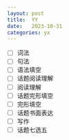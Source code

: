 ```yaml
---
layout: post
title:  YY
date:   2023-10-31
categories: yx
---
```


*   [ ] 词法
*   [ ] 句法
*   [ ] 语法填空
*   [ ] 话题阅读理解
*   [ ] 阅读理解
*   [ ] 话题完形填空
*   [ ] 完形填空
*   [ ] 话题书面表达
*   [ ] 写作
*   [ ] 话题七选五